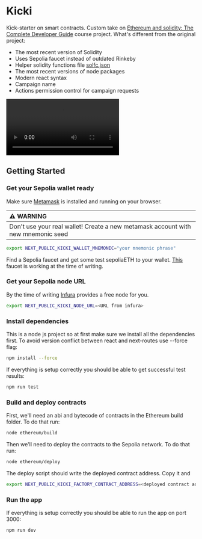 # Kicki

Kick-starter on smart contracts. Custom take on [Ethereum and solidity: The Complete Developer Guide](https://www.udemy.com/course/ethereum-and-solidity-the-complete-developers-guide/) course project. What's different from the original project:

- The most recent version of Solidity
- Uses Sepolia faucet instead of outdated Rinkeby
- Helper solidity functions file [solfc.json](solfc.json)
- The most recent versions of node packages
- Modern react syntax
- Campaign name
- Actions permission control for campaign requests

![](docs/short.mov)

## Getting Started

### Get your Sepolia wallet ready

Make sure [Metamask](https://metamask.io/) is installed and running on your browser.

| :warning: WARNING          |
|:---------------------------|
| Don't use your real wallet! Create a new metamask account with new mnemonic seed      |

```bash
export NEXT_PUBLIC_KICKI_WALLET_MNEMONIC="your mnemonic phrase"
```

Find a Sepolia faucet and get some test sepoliaETH to your wallet. [This](https://sepolia-faucet.pk910.de/) faucet is working at the time of writing.

### Get your Sepolia node URL

By the time of writing [Infura](https://www.infura.io/) provides a free node for you.

```bash
export NEXT_PUBLIC_KICKI_NODE_URL=<URL from infura>
```

### Install dependencies

This is a node js project so at first make sure we install all the dependencies first.
To avoid version conflict between react and next-routes use --force flag:

```bash
npm install --force
```

If everything is setup correctly you should be able to get successful test results:

```bash
npm run test
```

### Build and deploy contracts

First, we'll need an abi and bytecode of contracts in the Ethereum build folder. To do that run:

```bash
node ethereum/build
```

Then we'll need to deploy the contracts to the Sepolia network. To do that run:

```bash
node ethereum/deploy
```

The deploy script should write the deployed contract address. Copy it and

```bash
export NEXT_PUBLIC_KICKI_FACTORY_CONTRACT_ADDRESS=<deployed contract address>
```

### Run the app

If everything is setup correctly you should be able to run the app on port 3000:

```bash
npm run dev
```